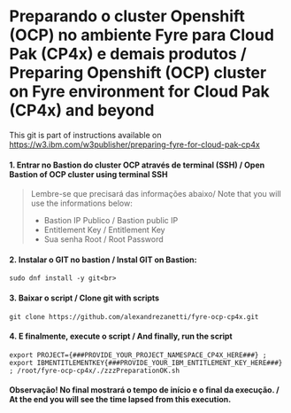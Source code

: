 # Preparando o cluster Openshift (OCP) no ambiente Fyre para Cloud Pak (CP4x) e demais produtos / Preparing  Openshift (OCP) cluster on Fyre environment for Cloud Pak (CP4x) and beyond

This git is part of  instructions available on https://w3.ibm.com/w3publisher/preparing-fyre-for-cloud-pak-cp4x

#### 1. Entrar no Bastion do cluster OCP através de terminal (SSH) / Open Bastion of OCP cluster using terminal SSH
> Lembre-se que precisará das informações abaixo/ Note that you will use the informations below:<br>
> - Bastion IP Publico / Bastion public IP<br>
> - Entitlement Key /  Entitlement Key<br>
> - Sua senha Root / Root Password<br>

#### 2. Instalar o GIT no bastion / Instal GIT on Bastion:
```
sudo dnf install -y git<br>
```

#### 3. Baixar o script / Clone git with scripts
```
git clone https://github.com/alexandrezanetti/fyre-ocp-cp4x.git
```

#### 4. E finalmente, execute o script / And finally, run the script
```
export PROJECT={###PROVIDE_YOUR_PROJECT_NAMESPACE_CP4X_HERE###} ; export IBMENTITLEMENTKEY{###PROVIDE_YOUR_IBM_ENTITLEMENT_KEY_HERE###} ; /root/fyre-ocp-cp4x/./zzzPreparationOK.sh
```

#### Observação! No final mostrará o tempo de início e o final da execução. / At the end you will see the time lapsed from this execution.
